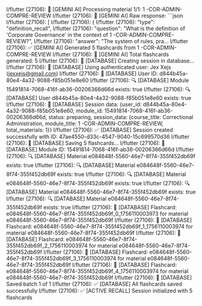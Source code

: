 I/flutter (27106): 📄 [GEMINI AI] Processing material 1/1: 1 -COR-ADMIN-COMPRE-REVIEW
I/flutter (27106): 🤖 [GEMINI AI] Raw response: ```json
I/flutter (27106): [
I/flutter (27106):   {
I/flutter (27106):     "type": "definition_recall",
I/flutter (27106):     "question": "What is the definition of 'Corporate Governance' in the context of 1 -COR-ADMIN-COMPRE-REVIEW?",
I/flutter (27106):     "answer": "The system of rules, pra...
I/flutter (27106): ✅ [GEMINI AI] Generated 5 flashcards from 1 -COR-ADMIN-COMPRE-REVIEW
I/flutter (27106): 🎯 [GEMINI AI] Total flashcards generated: 5
I/flutter (27106): 💾 [DATABASE] Creating session in database...
I/flutter (27106): 💾 [DATABASE] Using authenticated user: Jex Xejs (jexxejs@gmail.com)
I/flutter (27106): 💾 [DATABASE] User ID: d844b45a-80e4-4a32-9088-f85b051e8e60
I/flutter (27106): 🔍 [DATABASE] Module 15491814-7068-416f-ab36-00206366d66d exists: true
I/flutter (27106): 🔍 [DATABASE] User d844b45a-80e4-4a32-9088-f85b051e8e60 exists: true
I/flutter (27106): 💾 [DATABASE] Session data: {user_id: d844b45a-80e4-4a32-9088-f85b051e8e60, module_id: 15491814-7068-416f-ab36-00206366d66d, status: preparing, session_data: {course_title: Correctional Administration, module_title: 1 -COR-ADMIN-COMPRE-REVIEW, total_materials: 1}}
I/flutter (27106): ✅ [DATABASE] Session created successfully with ID: 47ae4550-d33c-4547-9040-15c699570d36
I/flutter (27106): 💾 [DATABASE] Saving 5 flashcards...
I/flutter (27106): 💾 [DATABASE] Module ID: 15491814-7068-416f-ab36-00206366d66d
I/flutter (27106): 🔍 [DATABASE] Material e084648f-5560-46e7-8f74-355f452db69f exists: true
I/flutter (27106): 🔍 [DATABASE] Material e084648f-5560-46e7-8f74-355f452db69f exists: true
I/flutter (27106): 🔍 [DATABASE] Material e084648f-5560-46e7-8f74-355f452db69f exists: true
I/flutter (27106): 🔍 [DATABASE] Material e084648f-5560-46e7-8f74-355f452db69f exists: true
I/flutter (27106): 🔍 [DATABASE] Material e084648f-5560-46e7-8f74-355f452db69f exists: true
I/flutter (27106): 💾 [DATABASE] Flashcard: e084648f-5560-46e7-8f74-355f452db69f_0_1756110003973 for material e084648f-5560-46e7-8f74-355f452db69f
I/flutter (27106): 💾 [DATABASE] Flashcard: e084648f-5560-46e7-8f74-355f452db69f_1_1756110003974 for material e084648f-5560-46e7-8f74-355f452db69f
I/flutter (27106): 💾 [DATABASE] Flashcard: e084648f-5560-46e7-8f74-355f452db69f_2_1756110003974 for material e084648f-5560-46e7-8f74-355f452db69f
I/flutter (27106): 💾 [DATABASE] Flashcard: e084648f-5560-46e7-8f74-355f452db69f_3_1756110003974 for material e084648f-5560-46e7-8f74-355f452db69f
I/flutter (27106): 💾 [DATABASE] Flashcard: e084648f-5560-46e7-8f74-355f452db69f_4_1756110003974 for material e084648f-5560-46e7-8f74-355f452db69f
I/flutter (27106): 💾 [DATABASE] Saved batch 1 of 1
I/flutter (27106): ✅ [DATABASE] All flashcards saved successfully
I/flutter (27106): ✅ [ACTIVE RECALL] Session initialized with 5 flashcards